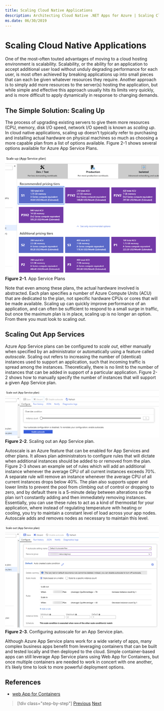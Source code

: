 ```yaml
---
title: Scaling Cloud Native Applications
description: Architecting Cloud Native .NET Apps for Azure | Scaling Cloud Native Applications
ms.date: 06/30/2019
---
```

# Scaling Cloud Native Applications

One of the most-often touted advantages of moving to a cloud hosting environment is scalability. Scalability, or the ability for an application to accept additional user load without unduly degrading performance for each user, is most often achieved by breaking applications up into small pieces that can each be given whatever resources they require. Another approach is to simply add more resources to the server(s) hosting the application, but while simple and effective this approach usually hits its limits very quickly, and is more difficult to apply dynamically in response to changing demands.

## The Simple Solution: Scaling Up

The process of upgrading existing servers to give them more resources (CPU, memory, disk I/O speed, network I/O speed) is known as *scaling up*. In cloud native applications, scaling up doesn’t typically refer to purchasing and installing actual hardware on physical machines so much as choosing a more capable plan from a list of options available. Figure 2-1 shows several options available for Azure App Service Plans.

![App Service Plans](./media/image01.png)
**Figure 2-1**. App Service Plans

Note that even among these plans, the actual hardware involved is abstracted. Each plan specifies a number of Azure Compute Units (ACU) that are dedicated to the plan, not specific hardware CPUs or cores that will be made available. Scaling up can quickly improve performance of an application, and can often be sufficient to respond to a small surge in traffic, but once the maximum plan is in place, scaling up is no longer an option. From there you must look to scaling *out*.

## Scaling Out App Services

Azure App Service plans can be configured to *scale out*, either manually when specified by an administrator or automatically using a feature called *autoscale*. Scaling out refers to increasing the number of (identical) instances used to support an application, such that incoming traffic is spread among the instances. Theoretically, there is no limit to the number of instances that can be added in support of a particular application. Figure 2-2 shows how to manually specify the number of instances that will support a given App Service plan.

![Scaling out an App Service plan.](./media/image02.png)
**Figure 2-2**. Scaling out an App Service plan.

Autoscale is an Azure feature that can be enabled for App Services and other plans. It allows plan administrators to configure rules that will dictate when additional instances should be added to or removed from the plan. Figure 2-3 shows an example set of rules which will add an additional instance whenever the average CPU of all current instances exceeds 70%. A separate rule will remove an instance whenever the average CPU of all current instances drops below 40%. The plan also supports upper and lower limits to prevent the pool from climbing out of control or dropping to zero, and by default there is a 5-minute delay between alterations so the plan isn’t constantly adding and then immediately removing instances. Essentially, you can use these rules to act as a kind of thermostat for your application, where instead of regulating temperature with heating or cooling, you try to maintain a constant level of load across your app nodes. Autoscale adds and removes nodes as necessary to maintain this level.

![Configuring autoscale for an App Service plan.](./media/image03.png)
**Figure 2-3**. Configuring autoscale for an App Service plan.

Although Azure App Service plans work for a wide variety of apps, many complex business apps benefit from leveraging containers that can be built and tested locally and then deployed to the cloud. Simple container-based apps can still leverage App Service plans using Web App for Containers, but once multiple containers are needed to work in concert with one another, it’s likely time to look to more powerful deployment options.

## References

- [web App for Containers](https://azure.microsoft.com/en-us/services/app-service/containers/)

>[!div class="step-by-step"]
>[Previous](../index.md)
>[Next](leveraging-containers-and-orchestrators.md)
